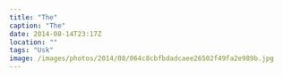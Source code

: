 ```yaml
---
title: "The"
caption: "The"
date: 2014-08-14T23:17Z
location: ""
tags: "Usk"
image: /images/photos/2014/08/064c8cbfbdadcaee26502f49fa2e989b.jpg
---
```

